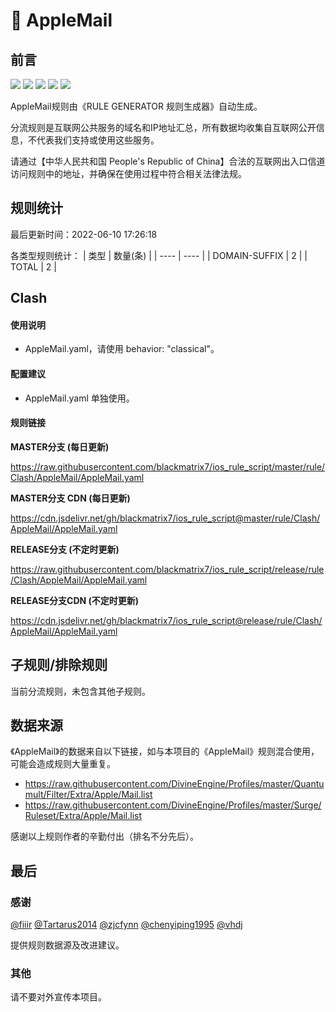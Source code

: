 # 🧸 AppleMail

## 前言

![](https://shields.io/badge/-移除重复规则-ff69b4) ![](https://shields.io/badge/-DOMAIN与DOMAIN--SUFFIX合并-green) ![](https://shields.io/badge/-DOMAIN--SUFFIX间合并-critical) ![](https://shields.io/badge/-DOMAIN--SUFFIX与DOMAIN--KEYWORD合并-blue) ![](https://shields.io/badge/-IP--CIDR(6)合并-blueviolet) 

AppleMail规则由《RULE GENERATOR 规则生成器》自动生成。

分流规则是互联网公共服务的域名和IP地址汇总，所有数据均收集自互联网公开信息，不代表我们支持或使用这些服务。

请通过【中华人民共和国 People's Republic of China】合法的互联网出入口信道访问规则中的地址，并确保在使用过程中符合相关法律法规。

## 规则统计

最后更新时间：2022-06-10 17:26:18

各类型规则统计：
| 类型 | 数量(条)  | 
| ---- | ----  |
| DOMAIN-SUFFIX | 2  | 
| TOTAL | 2  | 


## Clash 

#### 使用说明
- AppleMail.yaml，请使用 behavior: "classical"。

#### 配置建议
- AppleMail.yaml 单独使用。

#### 规则链接
**MASTER分支 (每日更新)**

https://raw.githubusercontent.com/blackmatrix7/ios_rule_script/master/rule/Clash/AppleMail/AppleMail.yaml

**MASTER分支 CDN (每日更新)**

https://cdn.jsdelivr.net/gh/blackmatrix7/ios_rule_script@master/rule/Clash/AppleMail/AppleMail.yaml

**RELEASE分支 (不定时更新)**

https://raw.githubusercontent.com/blackmatrix7/ios_rule_script/release/rule/Clash/AppleMail/AppleMail.yaml

**RELEASE分支CDN (不定时更新)**

https://cdn.jsdelivr.net/gh/blackmatrix7/ios_rule_script@release/rule/Clash/AppleMail/AppleMail.yaml

## 子规则/排除规则


当前分流规则，未包含其他子规则。

## 数据来源

《AppleMail》的数据来自以下链接，如与本项目的《AppleMail》规则混合使用，可能会造成规则大量重复。

- https://raw.githubusercontent.com/DivineEngine/Profiles/master/Quantumult/Filter/Extra/Apple/Mail.list
- https://raw.githubusercontent.com/DivineEngine/Profiles/master/Surge/Ruleset/Extra/Apple/Mail.list


感谢以上规则作者的辛勤付出（排名不分先后）。

## 最后

### 感谢

[@fiiir](https://github.com/fiiir) [@Tartarus2014](https://github.com/Tartarus2014) [@zjcfynn](https://github.com/zjcfynn) [@chenyiping1995](https://github.com/chenyiping1995) [@vhdj](https://github.com/vhdj)

提供规则数据源及改进建议。

### 其他

请不要对外宣传本项目。